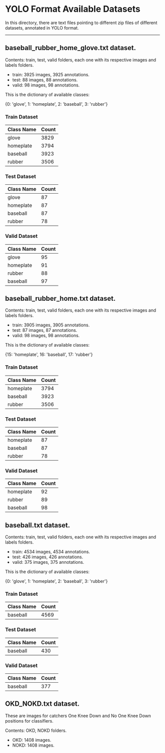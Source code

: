 # YOLO Format Available Datasets

In this directory, there are text files pointing to different zip files of different datasets, annotated in YOLO format.

---
## baseball_rubber_home_glove.txt dataset.

Contents: train, test, valid folders, each one with its respective images and labels folders.

- train: 3925 images, 3925 annotations.
- test: 88 images, 88 annotations.
- valid: 98 images, 98 annotations.

This is the dictionary of available classes: 

{0: 'glove', 1: 'homeplate', 2: 'baseball', 3: 'rubber'}



### Train Dataset

| Class Name      |   Count |
|-----------------|---------|
| glove           |    3829 |
| homeplate       |    3794 |
| baseball        |    3923 |
| rubber          |    3506 |



### Test Dataset

| Class Name      |   Count |
|-----------------|---------|
| glove           |      87 |
| homeplate       |      87 |
| baseball        |      87 |
| rubber          |      78 |



### Valid Dataset

| Class Name      |   Count |
|-----------------|---------|
| glove           |      95 |
| homeplate       |      91 |
| rubber          |      88 |
| baseball        |      97 |


## baseball_rubber_home.txt dataset.

Contents: train, test, valid folders, each one with its respective images and labels folders.

- train: 3905 images, 3905 annotations.
- test: 87 images, 87 annotations.
- valid: 98 images, 98 annotations.

This is the dictionary of available classes: 

{15: 'homeplate', 16: 'baseball', 17: 'rubber'}

### Train Dataset

| Class Name   |   Count |
|--------------|---------|
| homeplate    |    3794 |
| baseball     |    3923 |
| rubber       |    3506 |


### Test Dataset

| Class Name   |   Count |
|--------------|---------|
| homeplate    |      87 |
| baseball     |      87 |
| rubber       |      78 |


### Valid Dataset

| Class Name   |   Count |
|--------------|---------|
| homeplate    |      92 |
| rubber       |      89 |
| baseball     |      98 |

## baseball.txt dataset.

Contents: train, test, valid folders, each one with its respective images and labels folders.

- train: 4534 images, 4534 annotations.
- test: 426 images, 426 annotations.
- valid: 375 images, 375 annotations.

This is the dictionary of available classes: 

{0: 'glove', 1: 'homeplate', 2: 'baseball', 3: 'rubber'}

### Train Dataset

| Class Name   |   Count |
|--------------|---------|
| baseball     |    4569 |


### Test Dataset

| Class Name   |   Count |
|--------------|---------|
| baseball     |     430 |


### Valid Dataset

| Class Name   |   Count |
|--------------|---------|
| baseball     |     377 |


## OKD_NOKD.txt dataset.

These are images for catchers One Knee Down and No One Knee Down positions for classifiers.

Contents: OKD, NOKD folders.

- OKD: 1408 images.
- NOKD: 1408 images.